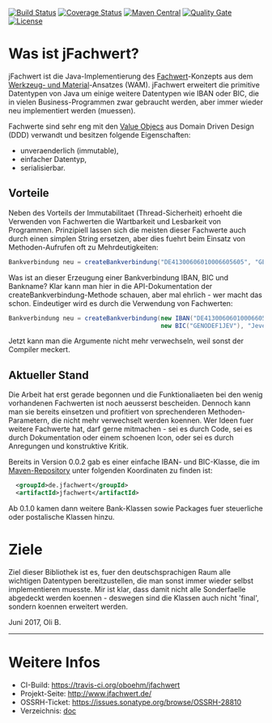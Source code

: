 [![Build Status](https://travis-ci.org/oboehm/jfachwert.svg?branch=master)](https://travis-ci.org/oboehm/jfachwert)
[![Coverage Status](https://coveralls.io/repos/github/oboehm/jfachwert/badge.svg?branch=master)](https://coveralls.io/github/oboehm/jfachwert)
[![Maven Central](https://maven-badges.herokuapp.com/maven-central/de.jfachwert/jfachwert/badge.svg)](https://maven-badges.herokuapp.com/maven-central/de.jfachwert/jfachwert)
[![Quality Gate](https://sonarcloud.io/api/badges/gate?key=de.jfachwert:jfachwert:master)](https://sonarcloud.io/dashboard?id=de.jfachwert%3Ajfachwert%3Amaster)
[![License](https://img.shields.io/badge/License-Apache%202.0-blue.svg)](http://www.apache.org/licenses/LICENSE-2.0.html)

# Was ist jFachwert?

jFachwert ist die Java-Implementierung des [Fachwert](https://de.wikipedia.org/wiki/Werkzeug-_und_Materialansatz#Fachwerte)-Konzepts
aus dem [Werkzeug- und Material](https://de.wikipedia.org/wiki/Werkzeug-_und_Materialansatz)-Ansatzes (WAM).
jFachwert erweitert die primitive Datentypen von Java um einige weitere Datentypen wie IBAN oder BIC, die in
vielen Business-Programmen zwar gebraucht werden, aber immer wieder neu implementiert werden (muessen).

Fachwerte sind sehr eng mit den [Value Objecs](https://de.wikipedia.org/wiki/Value_Object) aus Domain Driven Design (DDD)
verwandt und besitzen folgende Eigenschaften:

* unveraenderlich (immutable),
* einfacher Datentyp,
* serialisierbar.


## Vorteile

Neben des Vorteils der Immutabilitaet (Thread-Sicherheit) erhoeht die Verwenden von Fachwerten die Wartbarkeit und
Lesbarkeit von Programmen. Prinzipiell lassen sich die meisten dieser Fachwerte auch durch einen simplen String
ersetzen, aber dies fuehrt beim Einsatz von Methoden-Aufrufen oft zu Mehrdeutigkeiten:

```java
Bankverbindung neu = createBankverbindung("DE41300606010006605605", "GENODEF1JEV", "Jever Volksbank");
```

Was ist an dieser Erzeugung einer Bankverbindung IBAN, BIC und Bankname? Klar kann man hier in die API-Dokumentation
der createBankverbindung-Methode schauen, aber mal ehrlich - wer macht das schon. Eindeutiger wird es durch die
Verwendung von Fachwerten:

```java
Bankverbindung neu = createBankverbindung(new IBAN("DE41300606010006605605"), 
                                          new BIC("GENODEF1JEV"), "Jever Volksbank");
```

Jetzt kann man die Argumente nicht mehr verwechseln, weil sonst der Compiler meckert.


## Aktueller Stand

Die Arbeit hat erst gerade begonnen und die Funktionaliaeten bei den wenig vorhandenen Fachwerten ist noch aeusserst
bescheiden. Dennoch kann man sie bereits einsetzen und profitiert von sprechenderen Methoden-Parametern, die nicht
mehr verwechselt werden koennen. Wer Ideen fuer weitere Fachwerte hat, darf gerne mitmachen - sei es durch Code,
sei es durch Dokumentation oder einem schoenen Icon, oder sei es durch Anregungen und konstruktive Kritik.

Bereits in Version 0.0.2 gab es einer einfache IBAN- und BIC-Klasse, die im 
[Maven-Repository](http://search.maven.org/#search%7Cga%7C1%7Cjfachwert)
unter folgenden Koordinaten zu finden ist:

```xml
  <groupId>de.jfachwert</groupId>
  <artifactId>jfachwert</artifactId>
```

Ab 0.1.0 kamen dann weitere Bank-Klassen sowie Packages fuer steuerliche
oder postalische Klassen hinzu.


# Ziele

Ziel dieser Bibliothek ist es, fuer den deutschsprachigen Raum alle wichtigen Datentypen bereitzustellen, die man
sonst immer wieder selbst implementieren muesste. Mir ist klar, dass damit nicht alle Sonderfaelle abgedeckt werden
koennen - deswegen sind die Klassen auch nicht 'final', sondern koennen erweitert werden.

Juni 2017, Oli B.

---

# Weitere Infos

* CI-Build: https://travis-ci.org/oboehm/jfachwert
* Projekt-Seite: http://www.jfachwert.de/
* OSSRH-Ticket: https://issues.sonatype.org/browse/OSSRH-28810
* Verzeichnis: [doc](doc/README.adoc)
